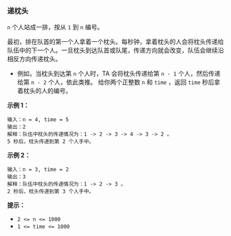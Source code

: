 ### 递枕头 ###
`n` 个人站成一排，按从 `1` 到 `n` 编号。

最初，排在队首的第一个人拿着一个枕头。每秒钟，拿着枕头的人会将枕头传递给队伍中的下一个人。一旦枕头到达队首或队尾，传递方向就会改变，队伍会继续沿相反方向传递枕头。

* 例如，当枕头到达第 `n` 个人时，TA 会将枕头传递给第 `n - 1` 个人，然后传递给第 `n - 2` 个人，依此类推。
给你两个正整数 `n` 和 `time` ，返回 `time` 秒后拿着枕头的人的编号。



**示例 1：**

```
输入：n = 4, time = 5
输出：2
解释：队伍中枕头的传递情况为：1 -> 2 -> 3 -> 4 -> 3 -> 2 。
5 秒后，枕头传递到第 2 个人手中。
```

**示例 2：**

```
输入：n = 3, time = 2
输出：3
解释：队伍中枕头的传递情况为：1 -> 2 -> 3 。
2 秒后，枕头传递到第 3 个人手中。
```



**提示：**

* `2 <= n <= 1000`
* `1 <= time <= 1000`

